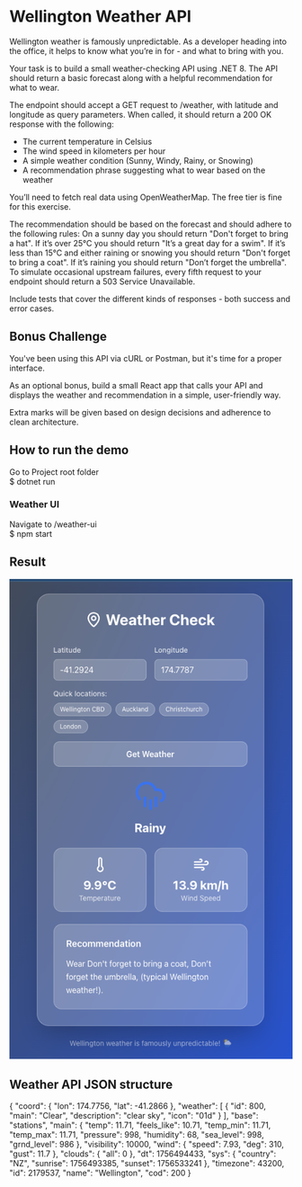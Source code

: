 # Wellington Weather API
Wellington weather is famously unpredictable. As a developer heading into the office, it helps to know what you’re in for - and what to bring with you.

Your task is to build a small weather-checking API using .NET 8. The API should return a basic forecast along with a helpful recommendation for what to wear.

The endpoint should accept a GET request to /weather, with latitude and longitude as query parameters. When called, it should return a 200 OK response with the following:
- The current temperature in Celsius
- The wind speed in kilometers per hour
- A simple weather condition (Sunny, Windy, Rainy, or Snowing)
- A recommendation phrase suggesting what to wear based on the weather

You’ll need to fetch real data using OpenWeatherMap. The free tier is fine for this exercise.

The recommendation should be based on the forecast and should adhere to the following rules:
On a sunny day you should return "Don't forget to bring a hat".
If it’s over 25°C you should return "It’s a great day for a swim".
If it’s less than 15°C and either raining or snowing you should return "Don't forget to bring a coat".
If it’s raining you should return "Don’t forget the umbrella".
To simulate occasional upstream failures, every fifth request to your endpoint should return a 503 Service Unavailable.

Include tests that cover the different kinds of responses - both success and error cases.

## Bonus Challenge
You've been using this API via cURL or Postman, but it's time for a proper interface.

As an optional bonus, build a small React app that calls your API and displays the weather and recommendation in a simple, user-friendly way.

Extra marks will be given based on design decisions and adherence to clean architecture.

## How to run the demo
Go to Project root folder <br/>
$ dotnet run

### Weather UI
Navigate to /weather-ui <br/>
$ npm start 

## Result
![Result](https://github.com/robbyahn/WeatherAPI/blob/main/screenshot.png?raw=true)



## Weather API JSON structure

{
  "coord": {
    "lon": 174.7756,
    "lat": -41.2866
  },
  "weather": [
    {
      "id": 800,
      "main": "Clear",
      "description": "clear sky",
      "icon": "01d"
    }
  ],
  "base": "stations",
  "main": {
    "temp": 11.71,
    "feels_like": 10.71,
    "temp_min": 11.71,
    "temp_max": 11.71,
    "pressure": 998,
    "humidity": 68,
    "sea_level": 998,
    "grnd_level": 986
  },
  "visibility": 10000,
  "wind": {
    "speed": 7.93,
    "deg": 310,
    "gust": 11.7
  },
  "clouds": {
    "all": 0
  },
  "dt": 1756494433,
  "sys": {
    "country": "NZ",
    "sunrise": 1756493385,
    "sunset": 1756533241
  },
  "timezone": 43200,
  "id": 2179537,
  "name": "Wellington",
  "cod": 200
}
